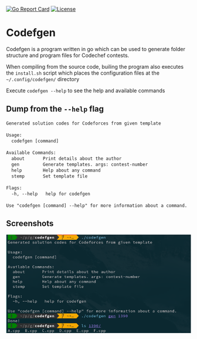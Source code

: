 [![Go Report Card](https://goreportcard.com/badge/arnav127/codefgen)](https://goreportcard.com/report/arnav127/codefgen) 
[![License](https://img.shields.io/badge/License-Apache%202.0-blue.svg)](https://github.com/gojp/goreportcard/blob/master/LICENSE)
# Codefgen <br>
  
Codefgen is a program written in go which can be used to generate folder structure and program files for Codechef contests.  

When compiling from the source code, builing the program also executes the `install.sh` script which places the configuration files at the `~/.config/codefgen/` directory  

Execute `codefgen --help` to see the help and available commands

## Dump from the `--help` flag  
```
Generated solution codes for Codeforces from given template

Usage:
  codefgen [command]

Available Commands:
  about       Print details about the author
  gen         Generate templates. args: contest-number
  help        Help about any command
  stemp       Set template file

Flags:
  -h, --help   help for codefgen

Use "codefgen [command] --help" for more information about a command.
```

## Screenshots  
![Screenshot](images/screenshot.png)
